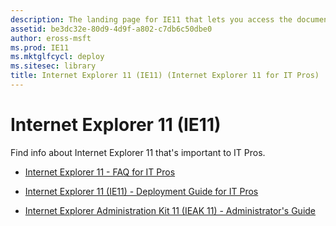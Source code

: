 ```yaml
---
description: The landing page for IE11 that lets you access the documentation.
assetid: be3dc32e-80d9-4d9f-a802-c7db6c50dbe0
author: eross-msft
ms.prod: IE11
ms.mktglfcycl: deploy
ms.sitesec: library
title: Internet Explorer 11 (IE11) (Internet Explorer 11 for IT Pros)
---
```


# Internet Explorer 11 (IE11)
Find info about Internet Explorer 11 that's important to IT Pros.

- [Internet Explorer 11 - FAQ for IT Pros](ie11-faq/faq-for-it-pros-ie11.md)

- [Internet Explorer 11 (IE11) - Deployment Guide for IT Pros](ie11-deploy-guide/index.md)

- [Internet Explorer Administration Kit 11 (IEAK 11) - Administrator's Guide](ie11-ieak/index.md)

